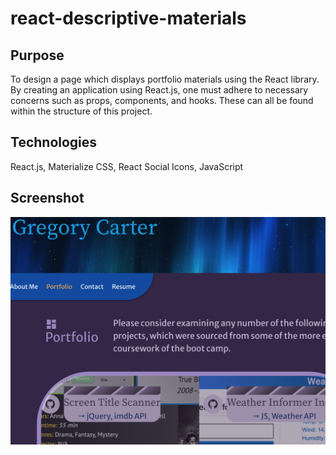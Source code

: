 # react-descriptive-materials

## Purpose
To design a page which displays portfolio materials using the React library. By creating an application using React.js, one must adhere to necessary concerns such as props, components, and hooks. These can all be found within the structure of this project.

## Technologies
React.js, Materialize CSS, React Social Icons, JavaScript

## Screenshot
<img src="./src/assets/images/reactresume.png"/>